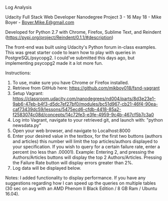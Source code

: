 Log Analysis

Udacity Full Stack Web Developer Nanodegree Project 3 - 16 May 18 - Mike Boyer - Boyer.Mike.E@gmail.com

Developed for Python 2.7 with Chrome, Firefox, Sublime Text, and Reindent (https://pypi.org/project/Reindent/0.1.1/#description)

The front-end was built using Udacity's Python forum in-class examples. This was great starter code to learn how to play with queries in PostgreSQL/psycopg2. I could've submitted this days ago, but implementing psycopg2 made it a lot more fun.

Instructions:

1) To use, make sure you have Chrome or Firefox installed.
2) Retrieve from GitHub here: https://github.com/mikboy018/fsnd-vagrant
3) Setup Vagrant: https://classroom.udacity.com/nanodegrees/nd004/parts/8d3e23e1-9ab6-47eb-b4f3-d5dc7ef27bf0/modules/bc51d967-cb21-46f4-90ea-caf73439dc59/lessons/5475ecd6-cfdb-4418-85a2-f2583074c08d/concepts/14c72fe3-e3fe-4959-9c4b-467cf5b7c3a0
4) Log into Vagrant, navigate to your retrieved git, and launch with:
   "python newsdata.py"
5) Open your web browser, and navigate to Localhost:8000
6) Enter your desired value in the textbox, for the first two buttons (authors and articles) this number will limit the top articles/authors displayed to your specification. If you wish to query for a certain failure rate, enter a percent (no less than .00001).
   Example: Entering 2, and pressing the Authors/Articles buttons will display the top 2 Authors/Articles. Pressing the Failure Rate button will display errors greater than 2%.
7) Log data will be displayed below.

Notes:
I added functionality to display performance. If you have any suggestions regarding how I can speed up the queries on multiple tables (30 sec on avg with an AMD Phenom II Black Edition / 8 GB Ram / Ubuntu 16.04).
